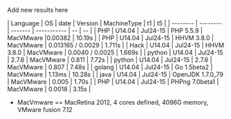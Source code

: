 Add new results here

| Language | OS | date | Version | MachineType | t1 | t5 |
| -------- | -------- | -------  | ----------- | -- | -- |
| PHP    | U14.04 | Jul24-15 | PHP 5.5.9  | MacVMware |0.00382 |  10.19s |
| PHP    | U14.04 | Jul24-15 | HHVM 3.8.0 | MacVMware  | 0.013165 / 0.0029  |   1.711s |
| Hack   | U14.04 | Jul24-15 | HHVM 3.8.0 | MacVMware |  0.0040 / 0.0025   |    1.669s |
| python | U14.04 | Jul24-15 | 2.7.6 | MacVMware  | 0.811 | 7.72s |
| python | U14.04 | Jul24-15 | 2.7.6 | MacVMware  | 0.807 | 7.48s |
| golang | U14.04 | Jul24-15 | Go 1.5beta2  | MacVMware |  1.13ms |  10.28s |
| java   | U14.04 | Jul24-15 | OpenJDK 1.7.0_79 | MacVMware | 0.005 |  1.70s |
| PHP    | U14.04 | Jul24-15 | PHPng 7.0beta1 | MacVMware | 0.0018 | 3.15s |

* MacVmware == MacRetina 2012, 4 cores defined, 4096G memory, VMware fusion 7.12
